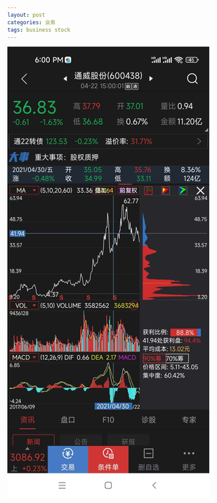 ```yaml
---
layout: post
categories: 业务
tags: business stock 
---
```




![jetton analysis](/images/jetton-analysis.jpg)
